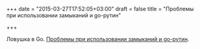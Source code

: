 +++
date = "2015-03-27T17:52:05+03:00"
draft = false
title = "Проблемы при использовании замыканий и go-рутин"

+++

<p>Ловушка в Go. <a href="https://blog.cloudflare.com/a-go-gotcha-when-closures-and-goroutines-collide/">Проблемы при использовании замыканий и go-рутин</a>.</p>

